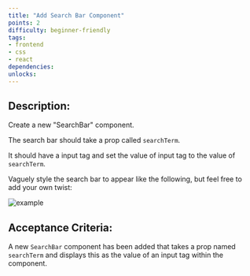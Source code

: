 ```yaml
---
title: "Add Search Bar Component"
points: 2
difficulty: beginner-friendly
tags: 
- frontend
- css
- react
dependencies:
unlocks:
---
```


## Description:

Create a new "SearchBar" component.

The search bar should take a prop called `searchTerm`.

It should have a input tag and set the value of input tag to the value of `searchTerm`.

Vaguely style the search bar to appear like the following, but feel free to add your own twist:

![example](https://i.imgur.com/7inTS31.png)

## Acceptance Criteria:

A new `SearchBar` component has been added that takes a prop named `searchTerm` and displays this as the value of an input tag within the component.
